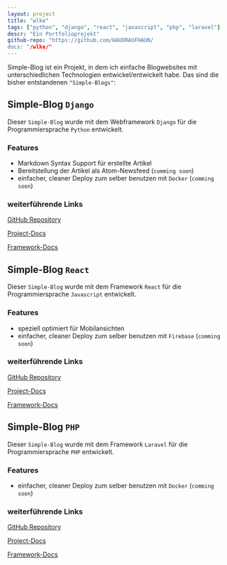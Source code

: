 ```yaml
---
layout: project
title: "wlke"
tags: ["python", "django", "react", "javascript", "php", "laravel"]
descr: "Ein Portfolioprojekt"
github-repo: "https://github.com/HAUDRAUFHAUN/
docs: "/wlke/"
---
```


Simple-Blog ist ein Projekt, in dem ich einfache Blogwebsites mit unterschiedlichen Technologien entwickel/entwickelt habe.
Das sind die bisher entstandenen `"Simple-Blogs"`:

## Simple-Blog `Django`

Dieser `Simple-Blog` wurde mit dem Webframework `Django` für die Programmiersprache `Python` entwickelt.

### Features

- Markdown Syntax Support für erstellte Artikel
- Bereitstellung der Artikel als Atom-Newsfeed (`comming soon`)
- einfacher, cleaner Deploy zum selber benutzen mit `Docker` (`comming soon`)

### weiterführende Links

<ion-icon name="logo-github" style="font-size: 32px;"></ion-icon> <a href="https://github.com/HAUDRAUFHAUN/simple-blog-django">GitHub Repository</a>

<ion-icon name="document-text-outline" style="font-size: 32px;"></ion-icon> <a href="https://haudraufhaun.github.io/simple-blog-django/">Project-Docs</a>

<ion-icon name="document-text-outline" style="font-size: 32px;"></ion-icon> <a href="https://djangoproject.com">Framework-Docs</a>

## Simple-Blog `React`

Dieser `Simple-Blog` wurde mit dem Framework `React` für die Programmiersprache `Javascript` entwickelt.

### Features

- speziell optimiert für Mobilansichten
- einfacher, cleaner Deploy zum selber benutzen mit `Firebase` (`comming soon`)

### weiterführende Links

<ion-icon name="logo-github" style="font-size: 32px;"></ion-icon> <a href="https://github.com/HAUDRAUFHAUN/simple-blog-react">GitHub Repository</a>

<ion-icon name="document-text-outline" style="font-size: 32px;"></ion-icon> <a href="https://haudraufhaun.github.io/simple-blog-react/">Project-Docs</a>

<ion-icon name="document-text-outline" style="font-size: 32px;"></ion-icon> <a href="https://reactjs.org/">Framework-Docs</a>

## Simple-Blog `PHP`
Dieser `Simple-Blog` wurde mit dem Framework `Laravel` für die Programmiersprache `PHP` entwickelt.

### Features

- einfacher, cleaner Deploy zum selber benutzen mit `Docker` (`comming soon`)

### weiterführende Links

<ion-icon name="logo-github" style="font-size: 32px;"></ion-icon> <a href="https://github.com/HAUDRAUFHAUN/simple-blog-php">GitHub Repository</a>

<ion-icon name="document-text-outline" style="font-size: 32px;"></ion-icon> <a href="https://haudraufhaun.github.io/simple-blog-php/">Project-Docs</a>

<ion-icon name="document-text-outline" style="font-size: 32px;"></ion-icon> <a href="https://laravel.com">Framework-Docs</a>